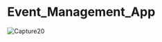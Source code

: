 # Event_Management_App
![Capture20](https://user-images.githubusercontent.com/49795369/236694410-415309cc-ddce-46b2-a029-9873b47a421c.PNG)
